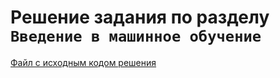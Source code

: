 # Решение задания по разделу ```Введение в машинное обучение```

[Файл с исходным кодом решения](task_5.2.ipynb)
